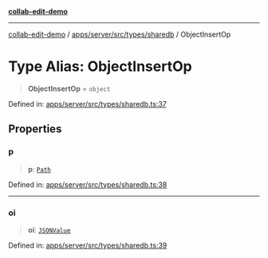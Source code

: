[**collab-edit-demo**](../../../../../../README.md)

***

[collab-edit-demo](../../../../../../README.md) / [apps/server/src/types/sharedb](../README.md) / ObjectInsertOp

# Type Alias: ObjectInsertOp

> **ObjectInsertOp** = `object`

Defined in: [apps/server/src/types/sharedb.ts:37](https://github.com/austyle-io/pub-sub-demo/blob/facd25f09850fc4e78e94ce267c52e173d869933/apps/server/src/types/sharedb.ts#L37)

## Properties

### p

> **p**: [`Path`](Path.md)

Defined in: [apps/server/src/types/sharedb.ts:38](https://github.com/austyle-io/pub-sub-demo/blob/facd25f09850fc4e78e94ce267c52e173d869933/apps/server/src/types/sharedb.ts#L38)

***

### oi

> **oi**: [`JSONValue`](JSONValue.md)

Defined in: [apps/server/src/types/sharedb.ts:39](https://github.com/austyle-io/pub-sub-demo/blob/facd25f09850fc4e78e94ce267c52e173d869933/apps/server/src/types/sharedb.ts#L39)
